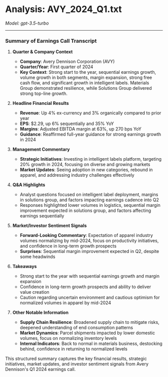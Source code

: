 # Analysis: AVY_2024_Q1.txt

*Model: gpt-3.5-turbo*

---

### Summary of Earnings Call Transcript

1. **Quarter & Company Context**
   - **Company**: Avery Dennison Corporation (AVY)
   - **Quarter/Year**: First quarter of 2024
   - **Key Context**: Strong start to the year, sequential earnings growth, volume growth in both segments, margin expansion, strong free cash flow, and significant growth in intelligent labels. Materials Group demonstrated resilience, while Solutions Group delivered strong top-line growth.

2. **Headline Financial Results**
   - **Revenue**: Up 4% ex-currency and 3% organically compared to prior year
   - **EPS**: $2.29, up 6% sequentially and 35% YoY
   - **Margins**: Adjusted EBITDA margin at 63%, up 270 bps YoY
   - **Guidance**: Reaffirmed full-year guidance for strong earnings growth in 2024

3. **Management Commentary**
   - **Strategic Initiatives**: Investing in intelligent labels platform, targeting 20% growth in 2024, focusing on diverse and growing markets
   - **Market Updates**: Seeing adoption in new categories, rebound in apparel, and addressing industry challenges effectively

4. **Q&A Highlights**
   - Analyst questions focused on intelligent label deployment, margins in solutions group, and factors impacting earnings cadence into Q2
   - Responses highlighted lower volumes in logistics, sequential margin improvement expected in solutions group, and factors affecting earnings sequentially

5. **Market/Investor Sentiment Signals**
   - **Forward-Looking Commentary**: Expectation of apparel industry volumes normalizing by mid-2024, focus on productivity initiatives, and confidence in long-term growth prospects
   - **Surprises**: Sequential margin improvement expected in Q2, despite some headwinds

6. **Takeaways**
   - Strong start to the year with sequential earnings growth and margin expansion
   - Confidence in long-term growth prospects and ability to deliver value creation
   - Caution regarding uncertain environment and cautious optimism for normalized volumes in apparel by mid-2024

7. **Other Notable Information**
   - **Supply Chain Resilience**: Broadened supply chain to mitigate risks, deepened understanding of end consumption patterns
   - **Market Dynamics**: Parcel shipments impacted by lower domestic volumes, focus on normalizing inventory levels
   - **Internal Indicators**: Back to normal in materials business, destocking behind, confidence in returning to normalized levels

This structured summary captures the key financial results, strategic initiatives, market updates, and investor sentiment signals from Avery Dennison's Q1 2024 earnings call.